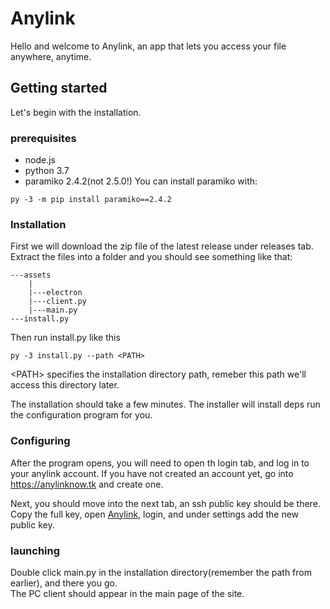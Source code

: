# Anylink
Hello and welcome to Anylink, an app that lets you access your file anywhere, anytime.
## Getting started
Let's begin with the installation.
### prerequisites
- node.js
- python 3.7
- paramiko 2.4.2(not 2.5.0!)
You can install paramiko with:
```
py -3 -m pip install paramiko==2.4.2
```
### Installation
First we will download the zip file of the latest release under releases tab.
Extract the files into a folder and you should see something like that:
```
---assets
    |
    |---electron
    |---client.py
    |---main.py
---install.py
```
Then run install.py like this
```
py -3 install.py --path <PATH>
```
\<PATH> specifies the installation directory path, remeber this path we'll access this directory later.    

The installation should take a few minutes. The installer will install deps run the configuration program for you.
### Configuring
After the program opens, you will need to open th login tab, and log in to your anylink account. If you have not created an account yet, 
go into https://anylinknow.tk and create one.    

Next, you should move into the next tab, an ssh public key should be there. Copy the full key, open [Anylink](https://anylinknow.tk), 
login, and under settings add the new public key.

### launching
Double click main.py in the installation directory(remember the path from earlier), and there you go. <br/> The PC client should appear in the main page of the site.
